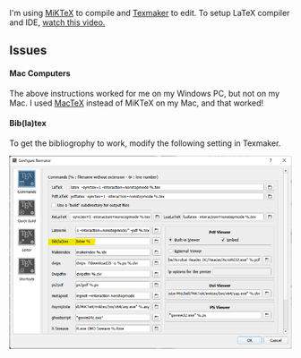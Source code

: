 I'm using [MiKTeX](https://miktex.org/about) to compile and [Texmaker](https://www.xm1math.net/texmaker/index.html) to edit. 
To setup LaTeX compiler and IDE, [watch this video.](https://www.youtube.com/watch?v=9gQ1BGZqQb4)


## Issues

#### Mac Computers 

The above instructions worked for me on my Windows PC, but not on my Mac. I used [MacTeX](https://www.tug.org/mactex/mactex-download.html) instead of MiKTeX on my Mac, and that worked!

#### Bib(la)tex

To get the bibliogrophy to work, modify the following setting in Texmaker.

<p align="left">
  <img src="images/screenshot_biber_setting.png" width="700" title="FFT example">
</p>
